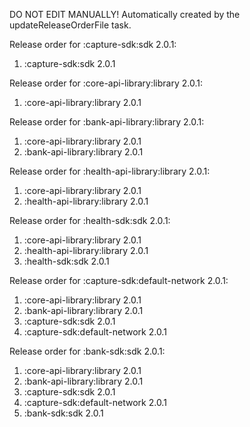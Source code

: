 DO NOT EDIT MANUALLY!
Automatically created by the updateReleaseOrderFile task.

Release order for :capture-sdk:sdk 2.0.1:
 1. :capture-sdk:sdk 2.0.1

Release order for :core-api-library:library 2.0.1:
 1. :core-api-library:library 2.0.1

Release order for :bank-api-library:library 2.0.1:
 1. :core-api-library:library 2.0.1
 2. :bank-api-library:library 2.0.1

Release order for :health-api-library:library 2.0.1:
 1. :core-api-library:library 2.0.1
 2. :health-api-library:library 2.0.1

Release order for :health-sdk:sdk 2.0.1:
 1. :core-api-library:library 2.0.1
 2. :health-api-library:library 2.0.1
 3. :health-sdk:sdk 2.0.1

Release order for :capture-sdk:default-network 2.0.1:
 1. :core-api-library:library 2.0.1
 2. :bank-api-library:library 2.0.1
 3. :capture-sdk:sdk 2.0.1
 4. :capture-sdk:default-network 2.0.1

Release order for :bank-sdk:sdk 2.0.1:
 1. :core-api-library:library 2.0.1
 2. :bank-api-library:library 2.0.1
 3. :capture-sdk:sdk 2.0.1
 4. :capture-sdk:default-network 2.0.1
 5. :bank-sdk:sdk 2.0.1

